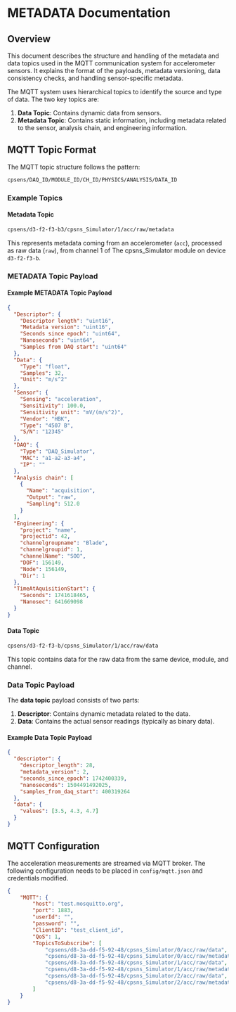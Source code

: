 # METADATA Documentation

## Overview

This document describes the structure and handling of the metadata and data topics used in the MQTT communication system for accelerometer sensors. It explains the format of the payloads, metadata versioning, data consistency checks, and handling sensor-specific metadata.

The MQTT system uses hierarchical topics to identify the source and type of data. The two key topics are:

1. **Data Topic**: Contains dynamic data from sensors.
1. **Metadata Topic**: Contains static information, including metadata related to the sensor, analysis chain, and engineering information.

## MQTT Topic Format

The MQTT topic structure follows the pattern:

```txt
cpsens/DAQ_ID/MODULE_ID/CH_ID/PHYSICS/ANALYSIS/DATA_ID
```

### Example Topics

#### Metadata Topic

```txt
cpsens/d3-f2-f3-b3/cpsns_Simulator/1/acc/raw/metadata
```

This represents metadata coming from an accelerometer (`acc`), processed as raw data (`raw`), from channel 1 of The cpsns_Simulator module on device `d3-f2-f3-b`.



### METADATA Topic Payload

#### Example METADATA Topic Payload

```json
{
  "Descriptor": {
    "Descriptor length": "uint16",
    "Metadata version": "uint16",
    "Seconds since epoch": "uint64",
    "Nanoseconds": "uint64",
    "Samples from DAQ start": "uint64"
  },
  "Data": {
    "Type": "float",
    "Samples": 32,
    "Unit": "m/s^2"
  },
  "Sensor": {
    "Sensing": "acceleration",
    "Sensitivity": 100.0,
    "Sensitivity unit": "mV/(m/s^2)",
    "Vendor": "HBK",
    "Type": "4507 B",
    "S/N": "12345"
  },
  "DAQ": {
    "Type": "DAQ_Simulator",
    "MAC": "a1-a2-a3-a4",
    "IP": ""
  },
  "Analysis chain": [
    {
      "Name": "acquisition",
      "Output": "raw",
      "Sampling": 512.0
    }
  ],
  "Engineering": {
    "project": "name",
    "projectid": 42,
    "channelgroupname": "Blade",
    "channelgroupid": 1,
    "channelName": "SOO",
    "DOF": 156149,
    "Node": 156149,
    "Dir": 1
  },
  "TimeAtAquisitionStart": {
    "Seconds": 1741618465,
    "Nanosec": 641669098
  }
}
```


#### Data Topic

```txt
cpsens/d3-f2-f3-b/cpsns_Simulator/1/acc/raw/data
```

This topic contains data for the raw data from the same device, module, and channel.


### Data Topic Payload

The **data topic** payload consists of two parts:

1. **Descriptor**: Contains dynamic metadata related to the data.
1. **Data**: Contains the actual sensor readings (typically as binary data).

#### Example Data Topic Payload

```json
{
  "descriptor": {
    "descriptor_length": 28,
    "metadata_version": 2,
    "seconds_since_epoch": 1742400339,
    "nanoseconds": 1504491492025,
    "samples_from_daq_start": 400319264
  },
  "data": {
    "values": [3.5, 4.3, 4.7]
  }
}
```


## MQTT Configuration

The acceleration measurements are streamed via MQTT broker. The following
configuration needs to be placed in `config/mqtt.json` and
credentials modified.

```json
{
    "MQTT": {
        "host": "test.mosquitto.org",
        "port": 1883,
        "userId": "",
        "password": "",
        "ClientID": "test_client_id",
        "QoS": 1,
        "TopicsToSubscribe": [
            "cpsens/d8-3a-dd-f5-92-48/cpsns_Simulator/0/acc/raw/data",
            "cpsens/d8-3a-dd-f5-92-48/cpsns_Simulator/0/acc/raw/metadata",    
            "cpsens/d8-3a-dd-f5-92-48/cpsns_Simulator/1/acc/raw/data",
            "cpsens/d8-3a-dd-f5-92-48/cpsns_Simulator/1/acc/raw/metadata",  
            "cpsens/d8-3a-dd-f5-92-48/cpsns_Simulator/2/acc/raw/data",
            "cpsens/d8-3a-dd-f5-92-48/cpsns_Simulator/2/acc/raw/metadata"
        ]
    }
}
